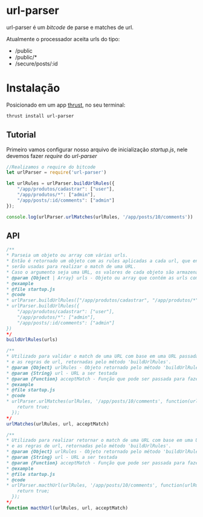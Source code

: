 url-parser
===============

url-parser é um *bitcode* de parse e matches de url.

Atualmente o processador aceita urls do tipo:
 - /public
 - /public/*
 - /secure/posts/:id

# Instalação

Posicionado em um app [thrust](https://github.com/thrustjs/thrust), no seu terminal:

```bash
thrust install url-parser
```

## Tutorial

Primeiro vamos configurar nosso arquivo de inicialização *startup.js*, nele devemos fazer *require* do *url-parser*

```javascript
//Realizamos o require do bitcode
let urlParser = require('url-parser')

let urlRules = urlParser.buildUrlRules({
    "/app/produtos/cadastrar": ["user"],
    "/app/produtos/*": ["admin"],
    "/app/posts/:id/comments": ["admin"]
});

console.log(urlParser.urlMatches(urlRules, '/app/posts/10/comments'))
```

## API

```javascript
/**
* Parseia um objeto ou array com várias urls.
* Então é retornado um objeto com as rules aplicadas a cada url, que então
* serão usadas para realizar o match de uma URL.
* Caso o argumento seja uma URL, os valores de cada objeto são armazenados na propriedade 'data', para futura utilização caso necessário.
* @param {Object | Array} urls - Objeto ou array que contém as urls como atributo e quaisquer valores
* @example
* @file startup.js
* @code
* urlParser.buildUrlRules(["/app/produtos/cadastrar", "/app/produtos/*"])
* urlParser.buildUrlRules({
    "/app/produtos/cadastrar": ["user"],
    "/app/produtos/*": ["admin"],
    "/app/posts/:id/comments": ["admin"]
})
*/
buildUrlRules(urls)

/**
* Utilizado para validar o match de uma URL com base em uma URL passada
* e as regras de url, retornadas pelo método 'buildUrlRules'.
* @param {Object} urlRules - Objeto retornado pelo método 'buildUrlRules'
* @param {String} url - URL a ser testada
* @param {Function} acceptMatch - Função que pode ser passada para fazer uma verificação adicional.
* @example
* @file startup.js
* @code
* urlParser.urlMatches(urlRules, '/app/posts/10/comments', function(urlRule) {
	return true;
  });
*/
urlMatches(urlRules, url, acceptMatch)

/**
* Utilizado para realizar retornar o match de uma URL com base em uma URL passada
* e as regras de url, retornadas pelo método 'buildUrlRules'.
* @param {Object} urlRules - Objeto retornado pelo método 'buildUrlRules'
* @param {String} url - URL a ser testada
* @param {Function} acceptMatch - Função que pode ser passada para fazer uma verificação adicional.
* @example
* @file startup.js
* @code
* urlParser.macthUrl(urlRules, '/app/posts/10/comments', function(urlRule) {
	return true;
  });
*/
function macthUrl(urlRules, url, acceptMatch)
```